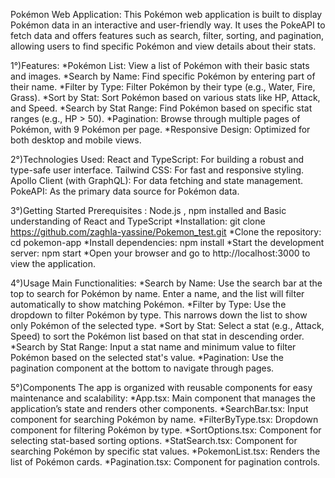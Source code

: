 Pokémon Web Application:
This Pokémon web application is built to display Pokémon data in an interactive and user-friendly way. It uses the PokeAPI to fetch data and offers features such as search, filter, sorting, and pagination, allowing users to find specific Pokémon and view details about their stats.

1°)Features:
*Pokémon List: View a list of Pokémon with their basic stats and images.
*Search by Name: Find specific Pokémon by entering part of their name.
*Filter by Type: Filter Pokémon by their type (e.g., Water, Fire, Grass).
*Sort by Stat: Sort Pokémon based on various stats like HP, Attack, and Speed.
*Search by Stat Range: Find Pokémon based on specific stat ranges (e.g., HP > 50).
*Pagination: Browse through multiple pages of Pokémon, with 9 Pokémon per page.
*Responsive Design: Optimized for both desktop and mobile views.

2°)Technologies Used:
React and TypeScript: For building a robust and type-safe user interface.
Tailwind CSS: For fast and responsive styling.
Apollo Client (with GraphQL): For data fetching and state management.
PokeAPI: As the primary data source for Pokémon data.

3°)Getting Started
Prerequisites : Node.js , npm installed and Basic understanding of React and TypeScript
*Installation: git clone https://github.com/zaghla-yassine/Pokemon_test.git
*Clone the repository: cd pokemon-app
*Install dependencies: npm install
*Start the development server: npm start
*Open your browser and go to http://localhost:3000 to view the application.

4°)Usage
Main Functionalities:
*Search by Name: Use the search bar at the top to search for Pokémon by name. Enter a name, and the list will filter automatically to show matching Pokémon.
*Filter by Type: Use the dropdown to filter Pokémon by type. This narrows down the list to show only Pokémon of the selected type.
*Sort by Stat: Select a stat (e.g., Attack, Speed) to sort the Pokémon list based on that stat in descending order.
*Search by Stat Range: Input a stat name and minimum value to filter Pokémon based on the selected stat's value.
*Pagination: Use the pagination component at the bottom to navigate through pages.

5°)Components
The app is organized with reusable components for easy maintenance and scalability:
*App.tsx: Main component that manages the application’s state and renders other components.
*SearchBar.tsx: Input component for searching Pokémon by name.
*FilterByType.tsx: Dropdown component for filtering Pokémon by type.
*SortOptions.tsx: Component for selecting stat-based sorting options.
*StatSearch.tsx: Component for searching Pokémon by specific stat values.
*PokemonList.tsx: Renders the list of Pokémon cards.
*Pagination.tsx: Component for pagination controls.
